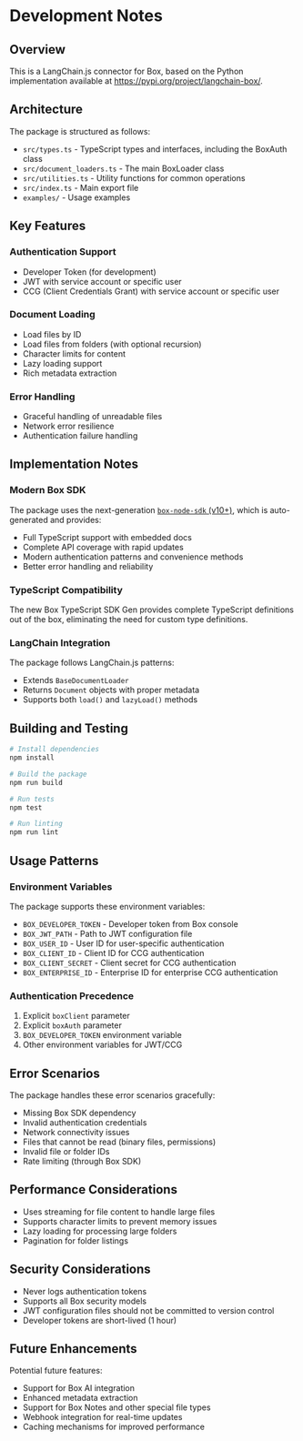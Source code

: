 # Development Notes

## Overview

This is a LangChain.js connector for Box, based on the Python implementation available at https://pypi.org/project/langchain-box/. 

## Architecture

The package is structured as follows:

- `src/types.ts` - TypeScript types and interfaces, including the BoxAuth class
- `src/document_loaders.ts` - The main BoxLoader class
- `src/utilities.ts` - Utility functions for common operations
- `src/index.ts` - Main export file
- `examples/` - Usage examples

## Key Features

### Authentication Support
- Developer Token (for development)
- JWT with service account or specific user
- CCG (Client Credentials Grant) with service account or specific user

### Document Loading
- Load files by ID
- Load files from folders (with optional recursion)
- Character limits for content
- Lazy loading support
- Rich metadata extraction

### Error Handling
- Graceful handling of unreadable files
- Network error resilience
- Authentication failure handling

## Implementation Notes

### Modern Box SDK
The package uses the next-generation [`box-node-sdk` (v10+)](https://github.com/box/box-node-sdk/tree/sdk-gen), which is auto-generated and provides:

- Full TypeScript support with embedded docs
- Complete API coverage with rapid updates
- Modern authentication patterns and convenience methods
- Better error handling and reliability

### TypeScript Compatibility
The new Box TypeScript SDK Gen provides complete TypeScript definitions out of the box, eliminating the need for custom type definitions.

### LangChain Integration
The package follows LangChain.js patterns:
- Extends `BaseDocumentLoader`
- Returns `Document` objects with proper metadata
- Supports both `load()` and `lazyLoad()` methods

## Building and Testing

```bash
# Install dependencies
npm install

# Build the package
npm run build

# Run tests
npm test

# Run linting
npm run lint
```

## Usage Patterns

### Environment Variables
The package supports these environment variables:
- `BOX_DEVELOPER_TOKEN` - Developer token from Box console
- `BOX_JWT_PATH` - Path to JWT configuration file
- `BOX_USER_ID` - User ID for user-specific authentication
- `BOX_CLIENT_ID` - Client ID for CCG authentication
- `BOX_CLIENT_SECRET` - Client secret for CCG authentication
- `BOX_ENTERPRISE_ID` - Enterprise ID for enterprise CCG authentication

### Authentication Precedence
1. Explicit `boxClient` parameter
2. Explicit `boxAuth` parameter
3. `BOX_DEVELOPER_TOKEN` environment variable
4. Other environment variables for JWT/CCG

## Error Scenarios

The package handles these error scenarios gracefully:
- Missing Box SDK dependency
- Invalid authentication credentials
- Network connectivity issues
- Files that cannot be read (binary files, permissions)
- Invalid file or folder IDs
- Rate limiting (through Box SDK)

## Performance Considerations

- Uses streaming for file content to handle large files
- Supports character limits to prevent memory issues
- Lazy loading for processing large folders
- Pagination for folder listings

## Security Considerations

- Never logs authentication tokens
- Supports all Box security models
- JWT configuration files should not be committed to version control
- Developer tokens are short-lived (1 hour)

## Future Enhancements

Potential future features:
- Support for Box AI integration
- Enhanced metadata extraction
- Support for Box Notes and other special file types
- Webhook integration for real-time updates
- Caching mechanisms for improved performance 